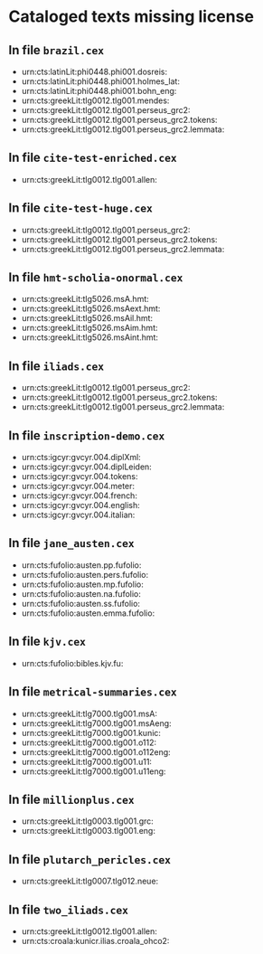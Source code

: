 # Cataloged texts missing license

## In file `brazil.cex`

-   urn:cts:latinLit:phi0448.phi001.dosreis:
-   urn:cts:latinLit:phi0448.phi001.holmes_lat:
-   urn:cts:latinLit:phi0448.phi001.bohn_eng:
-   urn:cts:greekLit:tlg0012.tlg001.mendes:
-   urn:cts:greekLit:tlg0012.tlg001.perseus_grc2:
-   urn:cts:greekLit:tlg0012.tlg001.perseus_grc2.tokens:
-   urn:cts:greekLit:tlg0012.tlg001.perseus_grc2.lemmata:

## In file `cite-test-enriched.cex`

-   urn:cts:greekLit:tlg0012.tlg001.allen:

## In file `cite-test-huge.cex`

-   urn:cts:greekLit:tlg0012.tlg001.perseus_grc2:
-   urn:cts:greekLit:tlg0012.tlg001.perseus_grc2.tokens:
-   urn:cts:greekLit:tlg0012.tlg001.perseus_grc2.lemmata:

## In file `hmt-scholia-onormal.cex`

-   urn:cts:greekLit:tlg5026.msA.hmt:
-   urn:cts:greekLit:tlg5026.msAext.hmt:
-   urn:cts:greekLit:tlg5026.msAil.hmt:
-   urn:cts:greekLit:tlg5026.msAim.hmt:
-   urn:cts:greekLit:tlg5026.msAint.hmt:

## In file `iliads.cex`

-   urn:cts:greekLit:tlg0012.tlg001.perseus_grc2:
-   urn:cts:greekLit:tlg0012.tlg001.perseus_grc2.tokens:
-   urn:cts:greekLit:tlg0012.tlg001.perseus_grc2.lemmata:

## In file `inscription-demo.cex`

-   urn:cts:igcyr:gvcyr.004.diplXml:
-   urn:cts:igcyr:gvcyr.004.diplLeiden:
-   urn:cts:igcyr:gvcyr.004.tokens:
-   urn:cts:igcyr:gvcyr.004.meter:
-   urn:cts:igcyr:gvcyr.004.french:
-   urn:cts:igcyr:gvcyr.004.english:
-   urn:cts:igcyr:gvcyr.004.italian:

## In file `jane_austen.cex`

-   urn:cts:fufolio:austen.pp.fufolio:
-   urn:cts:fufolio:austen.pers.fufolio:
-   urn:cts:fufolio:austen.mp.fufolio:
-   urn:cts:fufolio:austen.na.fufolio:
-   urn:cts:fufolio:austen.ss.fufolio:
-   urn:cts:fufolio:austen.emma.fufolio:

## In file `kjv.cex`

-   urn:cts:fufolio:bibles.kjv.fu:

## In file `metrical-summaries.cex`

-   urn:cts:greekLit:tlg7000.tlg001.msA:
-   urn:cts:greekLit:tlg7000.tlg001.msAeng:
-   urn:cts:greekLit:tlg7000.tlg001.kunic:
-   urn:cts:greekLit:tlg7000.tlg001.o112:
-   urn:cts:greekLit:tlg7000.tlg001.o112eng:
-   urn:cts:greekLit:tlg7000.tlg001.u11:
-   urn:cts:greekLit:tlg7000.tlg001.u11eng:

## In file `millionplus.cex`

-   urn:cts:greekLit:tlg0003.tlg001.grc:
-   urn:cts:greekLit:tlg0003.tlg001.eng:

## In file `plutarch_pericles.cex`

-   urn:cts:greekLit:tlg0007.tlg012.neue:

## In file `two_iliads.cex`

-   urn:cts:greekLit:tlg0012.tlg001.allen:
-   urn:cts:croala:kunicr.ilias.croala_ohco2: